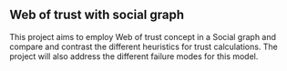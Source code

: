 Web of trust with social graph 
---------------------------------
This project aims to employ Web of trust concept in a Social graph and compare and contrast the different heuristics for trust calculations. The project will also address the different failure modes for this model.
